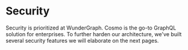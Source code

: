 # Security

Security is prioritized at WunderGraph. Cosmo is the go-to GraphQL solution for enterprises. To further harden our architecture, we've built several security features we will elaborate on the next pages.
